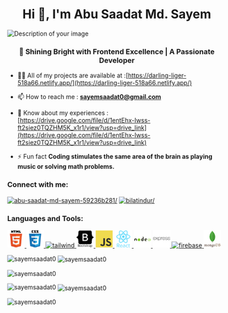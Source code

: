 <h1 align="center">Hi 👋, I'm Abu Saadat Md. Sayem</h1> 

<div style="margin: 0; padding: 0; display: flex; justify-content: center; align-items: center;">
  <img src="https://i.ibb.co/XzYJRTD/Untitled-design-5.png" alt="Description of your image" style="width: 900px; height: auto; object-fit: cover;">
</div>

<h3 align="center">🌟 Shining Bright with Frontend Excellence | A Passionate Developer</h3>

- 👨‍💻 All of my projects are available at :[https://darling-liger-518a66.netlify.app/](https://darling-liger-518a66.netlify.app/)

- 📫 How to reach me : **sayemsaadat0@gmail.com**

- 📄 Know about my experiences :  [https://drive.google.com/file/d/1entEhx-Iwss-ft2siez0TQZHM5K_x1r1/view?usp=drive_link](https://drive.google.com/file/d/1entEhx-Iwss-ft2siez0TQZHM5K_x1r1/view?usp=drive_link)

- ⚡ Fun fact **Coding stimulates the same area of the brain as playing music or solving math problems.**

<h3 align="left">Connect with me:</h3>
<p align="left">
<a href="https://linkedin.com/in/abu-saadat-md-sayem-59236b281/" target="blank"><img align="center" src="https://raw.githubusercontent.com/rahuldkjain/github-profile-readme-generator/master/src/images/icons/Social/linked-in-alt.svg" alt="abu-saadat-md-sayem-59236b281/" height="30" width="40" /></a>
<a href="https://fb.com/bilatindur/" target="blank"><img align="center" src="https://raw.githubusercontent.com/rahuldkjain/github-profile-readme-generator/master/src/images/icons/Social/facebook.svg" alt="bilatindur/" height="30" width="40" /></a>
</p>

<h3 align="left">Languages and Tools:</h3>
<p align="left">  
<a href="https://www.w3.org/html/" target="_blank" rel="noreferrer"> <img src="https://raw.githubusercontent.com/devicons/devicon/master/icons/html5/html5-original-wordmark.svg" alt="html5" width="40" height="40"/> </a> <a href="https://www.w3schools.com/css/" target="_blank" rel="noreferrer"> <img src="https://raw.githubusercontent.com/devicons/devicon/master/icons/css3/css3-original-wordmark.svg" alt="css3" width="40" height="40"/> </a> <a href="https://tailwindcss.com/" target="_blank" rel="noreferrer"> <img src="https://www.vectorlogo.zone/logos/tailwindcss/tailwindcss-icon.svg" alt="tailwind" width="40" height="40"/> </a> <a href="https://getbootstrap.com" target="_blank" rel="noreferrer"> <img src="https://raw.githubusercontent.com/devicons/devicon/master/icons/bootstrap/bootstrap-plain-wordmark.svg" alt="bootstrap" width="40" height="40"/> </a> <a href="https://developer.mozilla.org/en-US/docs/Web/JavaScript" target="_blank" rel="noreferrer"> <img src="https://raw.githubusercontent.com/devicons/devicon/master/icons/javascript/javascript-original.svg" alt="javascript" width="40" height="40"/> </a> <a href="https://reactjs.org/" target="_blank" rel="noreferrer"> <img src="https://raw.githubusercontent.com/devicons/devicon/master/icons/react/react-original-wordmark.svg" alt="react" width="40" height="40"/> </a> <a href="https://nodejs.org" target="_blank" rel="noreferrer"> <img src="https://raw.githubusercontent.com/devicons/devicon/master/icons/nodejs/nodejs-original-wordmark.svg" alt="nodejs" width="40" height="40"/> </a> <a href="https://expressjs.com" target="_blank" rel="noreferrer"> <img src="https://raw.githubusercontent.com/devicons/devicon/master/icons/express/express-original-wordmark.svg" alt="express" width="40" height="40"/> </a> <a href="https://firebase.google.com/" target="_blank" rel="noreferrer"> <img src="https://www.vectorlogo.zone/logos/firebase/firebase-icon.svg" alt="firebase" width="40" height="40"/> </a> <a href="https://www.mongodb.com/" target="_blank" rel="noreferrer"> <img src="https://raw.githubusercontent.com/devicons/devicon/master/icons/mongodb/mongodb-original-wordmark.svg" alt="mongodb" width="40" height="40"/> </a>  </p>



<p><img align="left" src="https://github-readme-stats.vercel.app/api/top-langs?username=sayemsaadat0&show_icons=true&locale=en&layout=compact" alt="sayemsaadat0" /></p> 
<p>&nbsp;<img align="center" src="https://github-readme-stats.vercel.app/api?username=sayemsaadat0&show_icons=true&locale=en" alt="sayemsaadat0" /></p>

<p><img align="center" src="https://github-readme-streak-stats.herokuapp.com/?user=sayemsaadat0&" alt="sayemsaadat0" /></p>



<p><img align="left" src="https://github-readme-stats.vercel.app/api/top-langs?username=sayemsaadat0&show_icons=true&locale=en&layout=compact" alt="sayemsaadat0" /></p> 
<p>&nbsp;<img align="center" src="https://github-readme-stats.vercel.app/api?username=sayemsaadat0&show_icons=true&locale=en" alt="sayemsaadat0" /></p>

<p><img align="center" src="https://github-readme-streak-stats.herokuapp.com/?user=sayemsaadat0&" alt="sayemsaadat0" /></p>
